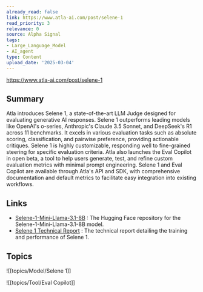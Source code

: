```yaml
---
already_read: false
link: https://www.atla-ai.com/post/selene-1
read_priority: 3
relevance: 0
source: Alpha Signal
tags:
- Large_Language_Model
- AI_agent
type: Content
upload_date: '2025-03-04'
---
```


https://www.atla-ai.com/post/selene-1
## Summary

Atla introduces Selene 1, a state-of-the-art LLM Judge designed for evaluating generative AI responses. Selene 1 outperforms leading models like OpenAI's o-series, Anthropic's Claude 3.5 Sonnet, and DeepSeek's R1 across 11 benchmarks. It excels in various evaluation tasks such as absolute scoring, classification, and pairwise preference, providing actionable critiques. Selene 1 is highly customizable, responding well to fine-grained steering for specific evaluation criteria. Atla also launches the Eval Copilot in open beta, a tool to help users generate, test, and refine custom evaluation metrics with minimal prompt engineering. Selene 1 and Eval Copilot are available through Atla's API and SDK, with comprehensive documentation and default metrics to facilitate easy integration into existing workflows.
## Links

- [Selene-1-Mini-Llama-3.1-8B](https://huggingface.co/AtlaAI/Selene-1-Mini-Llama-3.1-8B) : The Hugging Face repository for the Selene-1-Mini-Llama-3.1-8B model.
- [Selene 1 Technical Report](https://arxiv.org/abs/2501.17195) : The technical report detailing the training and performance of Selene 1.

## Topics

![[topics/Model/Selene 1]]

![[topics/Tool/Eval Copilot]]